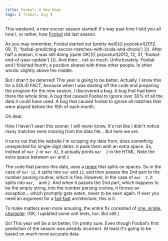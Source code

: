 ```yaml
---
title: Foobal: A New Hope
tags: [ foobal, bug ]
---
```

This weekend, a new soccer season started! It's way past time I told you all how I, or rather, how [Foobal](https://github.com/jqno/foobal) did last season.

As you may remember, Foobal started out [pretty well]({{ pcposturl(2012, 09, 11, 'foobal-predicting-soccer-matches-with-scala-and-drools') }}). After half a season, it was still doing [quite OK]({{ pcposturl(2012, 12, 31, 'foobal-end-of-year-update') }}). And then... not so much. Unfortunately. Foobal and I finished fourth; a position shared with three other people. In other words: slightly above the middle.

But I shan't be deterred! This year is going to be better. Actually, I know this for a SOLID FACT, because when I was dusting off the code and preparing the program for the new season, I discovered a bug. A bug that had been there the whole time. A bug that caused Foobal to ignore over 30% of all the data it could have used. A bug that caused foobal to ignore all matches that were played before the 10th of each month.

Oh dear.

How I haven't seen this sooner, I will never know. It's not like I didn't notice many matches were missing from the data file... But here we are.

It turns out that the website I'm scraping my data from, does something unexpected for single-digit dates: it pads them with an extra space. So, instead of `mar 2` or `mar 02`, it actually prints `mar  2` in the HTML. Note the extra space between `mar` and `2`.

The code that parses this date, uses a [regex](http://regex.info/blog/2006-09-15/247) that splits on spaces. So in the case of `mar 12`, it splits into `mar` and `12`, and then passes the 2nd part to the number parsing routine, which is fine. However, in the case of `mar  2`, it splits into `mar`, ` ` and `2`. And when it passes the 2nd part, which happens to be the empty string, into the number parsing routine, it throws an exception... which promptly gets eaten, never to be seen again. If ever you need an argument for a [fail-fast](http://en.wikipedia.org/wiki/Fail-fast) architecture, this is it.

To make matters even more amusing, the entire fix consisted of [one. single. character](https://github.com/jqno/foobal/commit/97e1852f2095bd14fa374288249d98cab19eaa7a). (OK, I updated some unit tests, too. But still.)

So! This year will be a lot better, I'm pretty sure. Even though Foobal's first prediction of the season was already incorrect. At least it's going to be based on much more accurate data.
